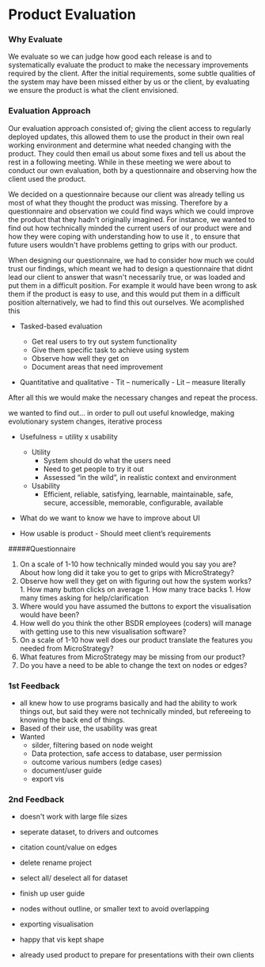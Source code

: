 ﻿Product Evaluation
===

### Why Evaluate
We evaluate so we can judge how good each
release is and to systematically evaluate the product to make the necessary improvements required by the client. 
After the initial requirements, some subtle qualities of the system may have been missed either by us or the client, by evaluating 
we ensure the product is what the client envisioned. 

### Evaluation Approach 
Our evaluation approach consisted of; giving the client access to regularly deployed updates, 
this allowed them to use the product in their own real working environment and determine what needed changing with the product. 
They could then email us about some fixes and tell us about the rest in a following meeting. 
While in these meeting we were about to conduct our own evaluation, both by a questionnaire and
observing how the client used the product.

We decided on a questionnaire because our client was already telling us most of what they thought the product was missing. 
Therefore by a questionnaire and observation we could find ways which we could improve the product that they hadn't originally imagined. For instance, 
we wanted to find out how technically minded the current users of our product were and how they were coping with understanding how to use it
, to ensure that future users wouldn't have problems getting to grips with our product. 

When designing our questionnaire, we had to consider how much we could trust our findings, which meant we had to 
design a questionnaire that didnt lead our client to answer that wasn't necessarily true, or was loaded and put them in a difficult position.
For example it would have been wrong to ask them if the product is easy to use, and this would put them in a difficult position
alternatively, we had to find this out ourselves. We acomplished this 

- Tasked-based evaluation
    -	Get real users to try out system functionality 
    -	Give them specific task to achieve using system
    -	Observe how well they get on 
    -	Document areas that need improvement
    
-	Quantitative and qualitative
        -	Tit – numerically
        -	Lit – measure literally

After all this we would make the necessary changes and repeat the process.
 

we wanted to find out... in order to pull out useful knowledge, making evolutionary system changes, iterative process


- Usefulness = utility x usability
    - Utility           
        - System should do what the users need
        - Need to get people to try it out
        - Assessed “in the wild”, in realistic context and environment
     - Usability
        -	Efficient, reliable, satisfying, learnable, maintainable, safe, secure, accessible, memorable, configurable, available

-	What do we want to know we have to improve about UI
-	How usable is product
        -	Should meet client’s requirements


#####Questionnaire
1.	On a scale of 1-10 how technically minded would you say you are? About how long did it take you to get to grips with MicroStrategy?
1.	Observe how well they get on with figuring out how the system works?
        1.	How many button clicks on average
        1.	How many trace backs
        1.	How many times asking for help/clarification
1.	Where would you have assumed the buttons to export the visualisation would have been?
1.	How well do you think the other BSDR employees (coders) will manage with getting use to this new visualisation software?
1.	On a scale of 1-10 how well does our product translate the features you needed from MicroStrategy?
1.	What features from MicroStrategy may be missing from our product?
1.	Do you have a need to be able to change the text on nodes or edges?



### 1st Feedback
-   all knew how to use programs basically and had the ability to work things out, but said they were not technically minded, 
but refereeing to knowing the back end of things.
-   Based of their use, the usability was great
-   Wanted
    -   silder, filtering based on node weight
    -   Data protection, safe access to database, user permission 
    -   outcome various numbers (edge cases)
    -   document/user guide
    -   export vis


### 2nd Feedback
-   doesn't work with large file sizes
-   seperate dataset, to drivers and outcomes
-   citation count/value on edges
-   delete rename project
-   select all/ deselect all for dataset
-   finish up user guide
-   nodes without outline, or smaller text to avoid overlapping
-   exporting visualisation 

-   happy that vis kept shape
-   already used product to prepare for presentations with their own clients


